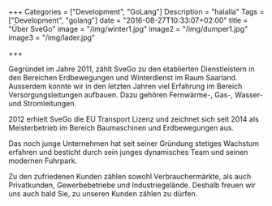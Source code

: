 +++
Categories = ["Development", "GoLang"]
Description = "halalla"
Tags = ["Development", "golang"]
date = "2016-08-27T10:33:07+02:00"
title = "Über SveGo"
image = "/img/winter1.jpg"
image2 = "/img/dumper1.jpg"
image3 = "/img/lader.jpg"

+++

Gegründet im Jahre 2011, zählt SveGo zu den etablierten Dienstleistern in den Bereichen Erdbewegungen und Winterdienst im Raum Saarland. Ausserdem konnte wir in den letzten Jahren viel Erfahrung im Bereich Versorgungsleitungen aufbauen. Dazu gehören Fernwärme-, Gas-, Wasser- und Stromleitungen.

2012 erhielt SveGo die EU Transport Lizenz und zeichnet sich seit 2014 als Meisterbetrieb im Bereich Baumaschinen und Erdbewegungen aus.

Das noch junge Unternehmen hat seit seiner Gründung stetiges Wachstum erfahren und besticht durch sein junges dynamisches Team und seinen modernen Fuhrpark.

Zu den zufriedenen Kunden zählen sowohl Verbrauchermärkte, als auch Privatkunden, Gewerbebetriebe und Industriegelände. Deshalb freuen wir uns auch bald Sie, zu unseren Kunden zählen zu dürfen.